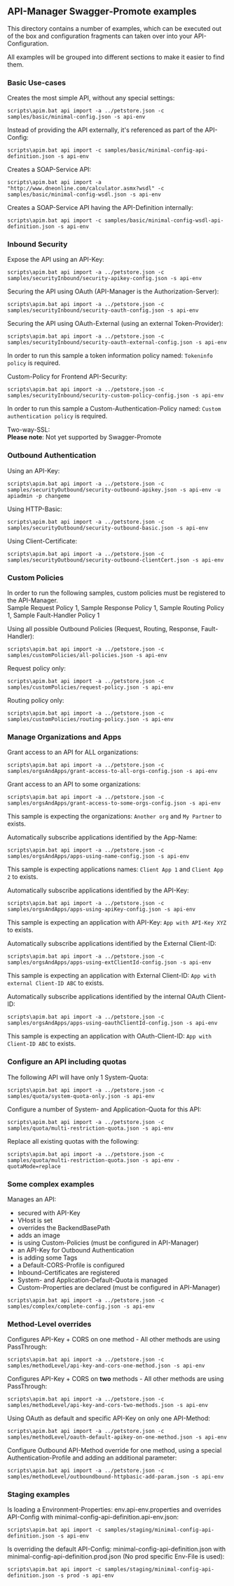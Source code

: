 ## API-Manager Swagger-Promote examples

This directory contains a number of examples, which can be executed out of the box and configuration fragments can taken 
over into your API-Configuration.  

All examples will be grouped into different sections to make it easier to find them.  

### Basic Use-cases
Creates the most simple API, without any special settings:  
```
scripts\apim.bat api import -a ../petstore.json -c samples/basic/minimal-config.json -s api-env
```

Instead of providing the API externally, it's referenced as part of the API-Config:  
```
scripts\apim.bat api import -c samples/basic/minimal-config-api-definition.json -s api-env
```

Creates a SOAP-Service API:    
```
scripts\apim.bat api import -a "http://www.dneonline.com/calculator.asmx?wsdl" -c samples/basic/minimal-config-wsdl.json -s api-env
```

Creates a SOAP-Service API having the API-Definition internally:  
```
scripts\apim.bat api import -c samples/basic/minimal-config-wsdl-api-definition.json -s api-env
```

### Inbound Security
Expose the API using an API-Key:  
```
scripts\apim.bat api import -a ../petstore.json -c samples/securityInbound/security-apikey-config.json -s api-env
```

Securing the API using OAuth (API-Manager is the Authorization-Server):  
```
scripts\apim.bat api import -a ../petstore.json -c samples/securityInbound/security-oauth-config.json -s api-env
```

Securing the API using OAuth-External (using an external Token-Provider):  
```
scripts\apim.bat api import -a ../petstore.json -c samples/securityInbound/security-oauth-external-config.json -s api-env
```
In order to run this sample a token information policy named: `Tokeninfo policy` is required.

Custom-Policy for Frontend API-Security:  
```
scripts\apim.bat api import -a ../petstore.json -c samples/securityInbound/security-custom-policy-config.json -s api-env
```
In order to run this sample a Custom-Authentication-Policy named: `Custom authentication policy` is required.


Two-way-SSL:  
__Please note__: Not yet supported by Swagger-Promote

### Outbound Authentication
Using an API-Key:  
```
scripts\apim.bat api import -a ../petstore.json -c samples/securityOutbound/security-outbound-apikey.json -s api-env -u apiadmin -p changeme
```

Using HTTP-Basic:  
```
scripts\apim.bat api import -a ../petstore.json -c samples/securityOutbound/security-outbound-basic.json -s api-env
```

Using Client-Certificate:  
```
scripts\apim.bat api import -a ../petstore.json -c samples/securityOutbound/security-outbound-clientCert.json -s api-env
```


### Custom Policies
In order to run the following samples, custom policies must be registered to the API-Manager.  
Sample Request Policy 1, Sample Response Policy 1, Sample Routing Policy 1, Sample Fault-Handler Policy 1  

Using all possible Outbound Policies (Request, Routing, Response, Fault-Handler):  
```
scripts\apim.bat api import -a ../petstore.json -c samples/customPolicies/all-policies.json -s api-env
```

Request policy only:  
```
scripts\apim.bat api import -a ../petstore.json -c samples/customPolicies/request-policy.json -s api-env
```

Routing policy only:  
```
scripts\apim.bat api import -a ../petstore.json -c samples/customPolicies/routing-policy.json -s api-env
```

### Manage Organizations and Apps
Grant access to an API for ALL organizations:  
```
scripts\apim.bat api import -a ../petstore.json -c samples/orgsAndApps/grant-access-to-all-orgs-config.json -s api-env
```

Grant access to an API to some organizations:  
```
scripts\apim.bat api import -a ../petstore.json -c samples/orgsAndApps/grant-access-to-some-orgs-config.json -s api-env
```
This sample is expecting the organizations: `Another org` and `My Partner` to exists.  

Automatically subscribe applications identified by the App-Name:  
```
scripts\apim.bat api import -a ../petstore.json -c samples/orgsAndApps/apps-using-name-config.json -s api-env
```
This sample is expecting applications names: `Client App 1` and `Client App 2` to exists.  

Automatically subscribe applications identified by the API-Key:  
```
scripts\apim.bat api import -a ../petstore.json -c samples/orgsAndApps/apps-using-apiKey-config.json -s api-env
```
This sample is expecting an application with API-Key: `App with API-Key XYZ` to exists.  

Automatically subscribe applications identified by the External Client-ID:  
```
scripts\apim.bat api import -a ../petstore.json -c samples/orgsAndApps/apps-using-extClientId-config.json -s api-env
```
This sample is expecting an application with External Client-ID: `App with external Client-ID ABC` to exists.  

Automatically subscribe applications identified by the internal OAuth Client-ID:  
```
scripts\apim.bat api import -a ../petstore.json -c samples/orgsAndApps/apps-using-oauthClientId-config.json -s api-env
```
This sample is expecting an application with OAuth-Client-ID: `App with Client-ID ABC` to exists.

### Configure an API including quotas
The following API will have only 1 System-Quota:  
```
scripts\apim.bat api import -a ../petstore.json -c samples/quota/system-quota-only.json -s api-env
```

Configure a number of System- and Application-Quota for this API:  
```
scripts\apim.bat api import -a ../petstore.json -c samples/quota/multi-restriction-quota.json -s api-env
```

Replace all existing quotas with the following:  
```
scripts\apim.bat api import -a ../petstore.json -c samples/quota/multi-restriction-quota.json -s api-env -quotaMode=replace
```

### Some complex examples
Manages an API:  
- secured with API-Key  
- VHost is set  
- overrides the BackendBasePath  
- adds an image  
- is using Custom-Policies (must be configured in API-Manager)   
- an API-Key for Outbound Authentication  
- is adding some Tags  
- a Default-CORS-Profile is configured  
- Inbound-Certificates are registered  
- System- and Application-Default-Quota is managed   
- Custom-Properties are declared (must be configured in API-Manager)  
```
scripts\apim.bat api import -a ../petstore.json -c samples/complex/complete-config.json -s api-env
```

### Method-Level overrides
Configures API-Key + CORS on one method - All other methods are using PassThrough:  
```
scripts\apim.bat api import -a ../petstore.json -c samples/methodLevel/api-key-and-cors-one-method.json -s api-env
```

Configures API-Key + CORS on __two__ methods - All other methods are using PassThrough:  
```
scripts\apim.bat api import -a ../petstore.json -c samples/methodLevel/api-key-and-cors-two-methods.json -s api-env
```

Using OAuth as default and specific API-Key on only one API-Method:  
```
scripts\apim.bat api import -a ../petstore.json -c samples/methodLevel/oauth-default-apikey-on-one-method.json -s api-env
```

Configure Outbound API-Method override for one method, using a special Authentication-Profile and adding an additional parameter:
```
scripts\apim.bat api import -a ../petstore.json -c samples/methodLevel/outboundbound-httpbasic-add-param.json -s api-env
```  

### Staging examples
Is loading a Environment-Properties: env.api-env.properties and overrides API-Config with minimal-config-api-definition.api-env.json:
```
scripts\apim.bat api import -c samples/staging/minimal-config-api-definition.json -s api-env
```

Is overriding the default API-Config: minimal-config-api-definition.json with minimal-config-api-definition.prod.json (No prod specific Env-File is used):
```
scripts\apim.bat api import -c samples/staging/minimal-config-api-definition.json -s prod -s api-env
```
